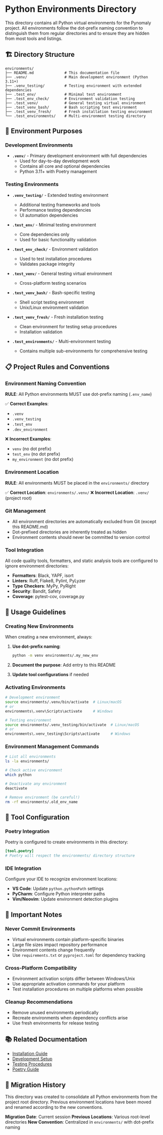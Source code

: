# Python Environments Directory

This directory contains all Python virtual environments for the Pynomaly project. All environments follow the dot-prefix naming convention to distinguish them from regular directories and to ensure they are hidden from most tools and listings.

## 🏗️ Directory Structure

```
environments/
├── README.md              # This documentation file
├── .venv/                 # Main development environment (Python 3.11+)
├── .venv_testing/         # Testing environment with extended dependencies
├── .test_env/             # Minimal test environment
├── .test_env_check/       # Environment validation testing
├── .test_venv/            # General testing virtual environment
├── .test_venv_bash/       # Bash scripting test environment
├── .test_venv_fresh/      # Fresh installation testing environment
└── .test_environments/    # Multi-environment testing directory
```

## 🎯 Environment Purposes

### Development Environments
- **`.venv/`** - Primary development environment with full dependencies
  - Used for day-to-day development work
  - Contains all core and optional dependencies
  - Python 3.11+ with Poetry management

### Testing Environments  
- **`.venv_testing/`** - Extended testing environment
  - Additional testing frameworks and tools
  - Performance testing dependencies
  - UI automation dependencies

- **`.test_env/`** - Minimal testing environment
  - Core dependencies only
  - Used for basic functionality validation

- **`.test_env_check/`** - Environment validation
  - Used to test installation procedures
  - Validates package integrity

- **`.test_venv/`** - General testing virtual environment
  - Cross-platform testing scenarios

- **`.test_venv_bash/`** - Bash-specific testing
  - Shell script testing environment
  - Unix/Linux environment validation

- **`.test_venv_fresh/`** - Fresh installation testing
  - Clean environment for testing setup procedures
  - Installation validation

- **`.test_environments/`** - Multi-environment testing
  - Contains multiple sub-environments for comprehensive testing

## 📋 Project Rules and Conventions

### Environment Naming Convention
**RULE**: All Python environments MUST use dot-prefix naming (`.env_name`)

✅ **Correct Examples**:
- `.venv`
- `.venv_testing`
- `.test_env`
- `.dev_environment`

❌ **Incorrect Examples**:
- `venv` (no dot prefix)
- `test_env` (no dot prefix)  
- `my_environment` (no dot prefix)

### Environment Location
**RULE**: All environments MUST be placed in the `environments/` directory

✅ **Correct Location**: `environments/.venv/`
❌ **Incorrect Location**: `.venv/` (project root)

### Git Management
- All environment directories are automatically excluded from Git (except this README.md)
- Dot-prefixed directories are inherently treated as hidden
- Environment contents should never be committed to version control

### Tool Integration
All code quality tools, formatters, and static analysis tools are configured to ignore environment directories:
- **Formatters**: Black, YAPF, isort
- **Linters**: Ruff, Flake8, Pylint, PyLyzer  
- **Type Checkers**: MyPy, PyRight
- **Security**: Bandit, Safety
- **Coverage**: pytest-cov, coverage.py

## 🚀 Usage Guidelines

### Creating New Environments
When creating a new environment, always:

1. **Use dot-prefix naming**:
   ```bash
   python -m venv environments/.my_new_env
   ```

2. **Document the purpose**: Add entry to this README
3. **Update tool configurations** if needed

### Activating Environments
```bash
# Development environment
source environments/.venv/bin/activate  # Linux/macOS
# or
environments\.venv\Scripts\activate     # Windows

# Testing environment  
source environments/.venv_testing/bin/activate  # Linux/macOS
# or
environments\.venv_testing\Scripts\activate     # Windows
```

### Environment Management Commands
```bash
# List all environments
ls -la environments/

# Check active environment
which python

# Deactivate any environment
deactivate

# Remove environment (be careful!)
rm -rf environments/.old_env_name
```

## 🔧 Tool Configuration

### Poetry Integration
Poetry is configured to create environments in this directory:
```toml
[tool.poetry]
# Poetry will respect the environments/ directory structure
```

### IDE Integration
Configure your IDE to recognize environment locations:
- **VS Code**: Update `python.pythonPath` settings
- **PyCharm**: Configure Python interpreter paths
- **Vim/Neovim**: Update environment detection plugins

## 🚨 Important Notes

### Never Commit Environments
- Virtual environments contain platform-specific binaries
- Large file sizes impact repository performance  
- Environment contents change frequently
- Use `requirements.txt` or `pyproject.toml` for dependency tracking

### Cross-Platform Compatibility
- Environment activation scripts differ between Windows/Unix
- Use appropriate activation commands for your platform
- Test installation procedures on multiple platforms when possible

### Cleanup Recommendations
- Remove unused environments periodically
- Recreate environments when dependency conflicts arise
- Use fresh environments for release testing

## 📚 Related Documentation

- [Installation Guide](../docs/getting-started/installation.md)
- [Development Setup](../docs/development/README.md)
- [Testing Procedures](../docs/development/COMPREHENSIVE_TEST_ANALYSIS.md)
- [Poetry Guide](../docs/development/HATCH_GUIDE.md)

## 🔄 Migration History

This directory was created to consolidate all Python environments from the project root directory. Previous environment locations have been moved and renamed according to the new conventions.

**Migration Date**: Current session
**Previous Locations**: Various root-level directories
**New Convention**: Centralized in `environments/` with dot-prefix naming
